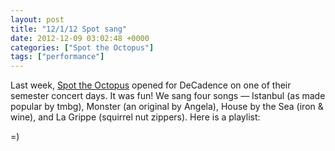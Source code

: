 ```yaml
---
layout: post
title: "12/1/12 Spot sang"
date: 2012-12-09 03:02:48 +0000
categories: ["Spot the Octopus"]
tags: ["performance"]
---
```


Last week, [Spot the Octopus](http://spottheoctop.us) opened for DeCadence on one of their semester concert days. It was fun! We sang four songs — Istanbul (as made popular by tmbg), Monster (an original by Angela), House by the Sea (iron & wine), and La Grippe (squirrel nut zippers). Here is a playlist: 

=)